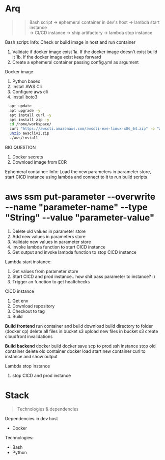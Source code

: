 
# Arq 

>> Bash script -> ephemeral container in dev's host -> lambda start instance \
-> CI/CD instance -> ship artifactory -> lambda stop instance 

Bash script: 
Info: Check or build image in host and run container   
1. Validate if docker image exist 
1a. If the docker image doesn't exist build it
1b. If the docker image exist keep forward
2. Create a ephemeral container passing config.yml as argument

Docker image
1. Python based
2. Install AWS Cli
3. Configure aws cli
4. Install boto3
```sh
  apt update
  apt upgrade -y
  apt install curl -y
  apt install zip -y 
  cd /home/workspace/
  curl "https://awscli.amazonaws.com/awscli-exe-linux-x86_64.zip" -o "awscliv2.zip"
  unzip awscliv2.zip
  ./aws/install

```

BIG QUESTION
1. Docker secrets
2. Download image from ECR 

Ephemeral container:
Info: Load the new parameters in parameter store, start CICD instance using lambda and connect to it to run build scripts
# aws ssm put-parameter --overwrite --name "parameter-name" --type "String" --value "parameter-value"
1. Delete old values in parameter store
2. Add new values in parameters store
3. Validate new values in parameter store
4. Invoke lambda function to start CICD instance 
5. Get output and invoke lambda function to stop CICD instance

Lambda start instance:
1. Get values from parameter store
2. Start CICD and prod instance.. how shit pass parameter to instance? :)
3. Trigger an function to get healtchecks 

CICD instance
1. Get env
2. Download repository 
3. Checkout to tag
4. Build

**Build frontend**
run container and build 
download build directory to folder (docker cp)
delete all files in bucket s3
upload new files in bucket s3
create cloudfront invalidations

**Build backend**
docker build
docker save
scp to prod
ssh instance 
stop old container
delete old container
docker load
start new container
curl to instance and show output

Lambda stop instance 
1. stop CICD and prod instance

# Stack 
> Technologies & dependencies

Dependencies in dev host 
- Docker

Technologies:
- Bash 
- Python


